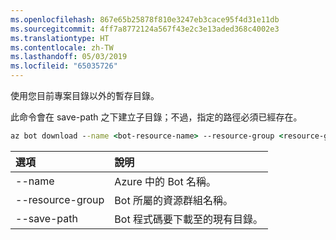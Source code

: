 ```yaml
---
ms.openlocfilehash: 867e65b25878f810e3247eb3cace95f4d31e11db
ms.sourcegitcommit: 4ff7a8772124a567f43e2c3e13aded368c4002e3
ms.translationtype: HT
ms.contentlocale: zh-TW
ms.lasthandoff: 05/03/2019
ms.locfileid: "65035726"
---
```

使用您目前專案目錄以外的暫存目錄。 

此命令會在 save-path 之下建立子目錄；不過，指定的路徑必須已經存在。

```cmd
az bot download --name <bot-resource-name> --resource-group <resource-group-name> --save-path "<path>"
```

| 選項 | 說明 |
|:---|:---|
| --name | Azure 中的 Bot 名稱。 |
| --resource-group | Bot 所屬的資源群組名稱。 |
| --save-path | Bot 程式碼要下載至的現有目錄。 |